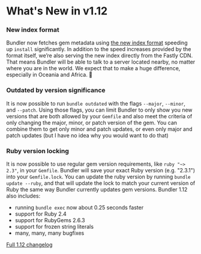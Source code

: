 # What's New in v1.12

### New index format

Bundler now fetches gem metadata using [the new index format](https://andre.arko.net/2014/03/28/the-new-rubygems-index-format/) speeding up `install` significantly.
In addition to the speed increases provided by the format itself, we’re also serving the new index directly from the Fastly CDN.
That means Bundler will be able to talk to a server located nearby, no matter where you are in the world.
We expect that to make a huge difference, especially in Oceania and Africa. 🎉

### Outdated by version significance

It is now possible to run `bundle outdated` with the flags `--major`, `--minor`, and `--patch`.
Using those flags, you can limit Bundler to only show you new versions that are both allowed by your `Gemfile` and also meet the criteria of only changing the major, minor, or patch version of the gem.
You can combine them to get only minor and patch updates, or even only major and patch updates (but I have no idea why you would want to do that)

### Ruby version locking

It is now possible to use regular gem version requirements, like `ruby "~> 2.3"`, in your `Gemfile`.
Bundler will save your exact Ruby version (e.g. "2.3.1") into your `Gemfile.lock`.
You can update the ruby version by running `bundle update --ruby`, and that will update the lock
to match your current version of Ruby the same way Bundler currently updates gem versions.
Bundler 1.12 also includes:

- running `bundle exec` now about 0.25 seconds faster
- support for Ruby 2.4
- support for RubyGems 2.6.3
- support for frozen string literals
- many, many, many bugfixes

<a href="https://github.com/rubygems/bundler/blob/1-12-stable/CHANGELOG.md" class="btn btn-primary">Full 1.12 changelog</a>
